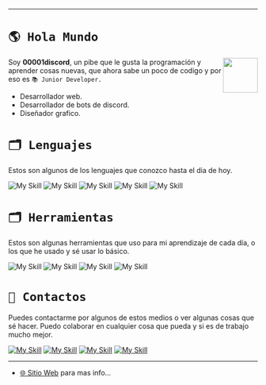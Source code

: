 
---
# ``🌎 Hola Mundo``
<img align='right' src="https://iili.io/2bEwtRa.png" width="70">

Soy **00001discord**, un pibe que le gusta la programación y aprender cosas nuevas, que ahora sabe un poco de codigo y por eso es ``📚 Junior Developer.``

* Desarrollador web.
* Desarrollador de bots de discord.
* Diseñador grafico.

# ``🗂 Lenguajes``
Estos son algunos de los lenguajes que conozco hasta el dia de hoy.

![My Skill](https://skillicons.dev/icons?i=py) ![My Skill](https://skillicons.dev/icons?i=js) ![My Skill](https://skillicons.dev/icons?i=html) ![My Skill](https://skillicons.dev/icons?i=css) ![My Skill](https://skillicons.dev/icons?i=java) 
 



# ``🗂 Herramientas``
Estos son algunas herramientas que uso para mi aprendizaje de cada día, o los que he usado y sé usar lo básico.

![My Skill](https://skillicons.dev/icons?i=photoshop) ![My Skill](https://skillicons.dev/icons?i=vscode) ![My Skill](https://skillicons.dev/icons?i=idea) ![My Skill](https://skillicons.dev/icons?i=discord) 
 




# ``📣 Contactos``
Puedes contactarme por algunos de estos medios o ver algunas cosas que sé hacer. Puedo colaborar en cualquier cosa que pueda y si es de trabajo mucho mejor.

[![My Skill](https://skillicons.dev/icons?i=discord)](https://discord.com/users/767527252682211369) [![My Skill](https://skillicons.dev/icons?i=twitter)](https://x.com/00001discord) [![My Skill](https://skillicons.dev/icons?i=github)](https://github.com/00001DISCORD) [![My Skill](https://skillicons.dev/icons?i=instagram)](https://www.instagram.com/valenn.shilton_/) 

---

* [🌐 Sitio Web](https://00001discord.vercel.app/) para mas info...
